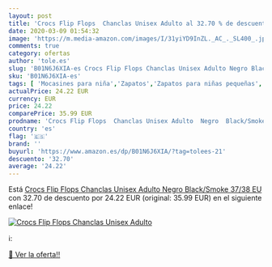 ```yaml
---
layout: post
title: 'Crocs Flip Flops  Chanclas Unisex Adulto al 32.70 % de descuento'
date: 2020-03-09 01:54:32
image: 'https://m.media-amazon.com/images/I/31yiYD9InZL._AC_._SL400_.jpg'
comments: true
category: ofertas
author: 'tole.es'
slug: 'B01N6J6XIA-es Crocs Flip Flops Chanclas Unisex Adulto Negro Black/Smoke...'
sku: 'B01N6J6XIA-es'
tags: [ 'Mocasines para niña','Zapatos','Zapatos para niñas pequeñas','Zapatos y complementos','chanclas', ]
actualPrice: 24.22 EUR
currency: EUR
price: 24.22
comparePrice: 35.99 EUR
prodname: 'Crocs Flip Flops  Chanclas Unisex Adulto  Negro  Black/Smoke   37/38 EU'
country: 'es'
flag: '🇪🇸'
brand: ''
buyurl: 'https://www.amazon.es/dp/B01N6J6XIA/?tag=tolees-21'
descuento: '32.70'
average: '24.22'
---
```


Está [Crocs Flip Flops  Chanclas Unisex Adulto  Negro  Black/Smoke   37/38 EU](https://www.amazon.es/dp/B01N6J6XIA/?tag=tolees-21) con 32.70 de descuento por 24.22 EUR (original: 35.99 EUR) en el siguiente enlace!

[![Crocs Flip Flops  Chanclas Unisex Adulto](https://m.media-amazon.com/images/I/31yiYD9InZL._AC_._SL400_.jpg)](https://www.amazon.es/dp/B01N6J6XIA/?tag=tolees-21)

ℹ️:


[🛒 Ver la oferta!!](https://www.amazon.es/dp/B01N6J6XIA/?tag=tolees-21)

